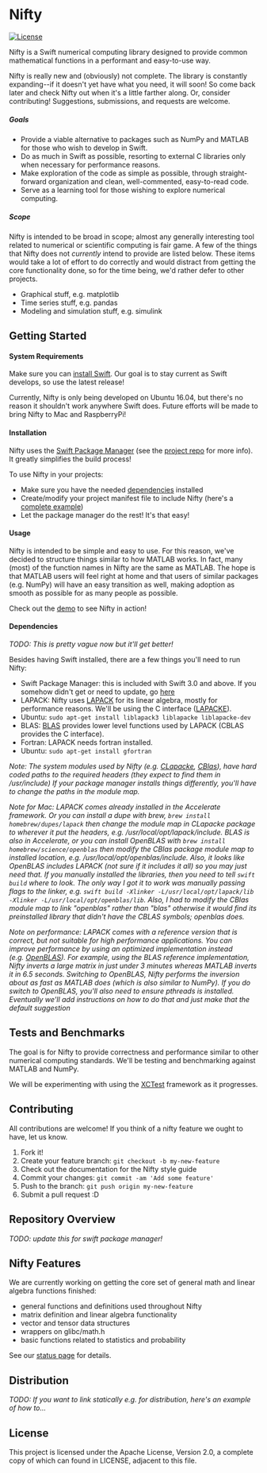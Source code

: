 # Nifty

[![License](https://img.shields.io/hexpm/l/plug.svg)](LICENSE)

Nifty is a Swift numerical computing library designed to provide common 
mathematical functions in a performant and easy-to-use way.

Nifty is really new and (obviously) not complete. The library is constantly 
expanding--if it doesn't yet have what you need, it will soon! So come back 
later and check Nifty out when it's a little farther along. Or, consider 
contributing! Suggestions, submissions, and requests are welcome.

##### Goals
- Provide a viable alternative to packages such as NumPy and MATLAB for those
    who wish to develop in Swift.
- Do as much in Swift as possible, resorting to external C libraries only when
    necessary for performance reasons.    
- Make exploration of the code as simple as possible, through straight-forward
    organization and clean, well-commented, easy-to-read code.
- Serve as a learning tool for those wishing to explore numerical computing.

##### Scope
Nifty is intended to be broad in scope; almost any generally interesting tool
related to numerical or scientific computing is fair game. A few of the things
that Nifty does not *currently* intend to provide are listed below. These items
would take a lot of effort to do correctly and would distract from getting the 
core functionality done, so for the time being, we'd rather defer to other 
projects.
- Graphical stuff, e.g. matplotlib
- Time series stuff, e.g. pandas
- Modeling and simulation stuff, e.g. simulink


## Getting Started

#### System Requirements

Make sure you can [install Swift](https://swift.org/getting-started/).
Our goal is to stay current as Swift develops, so use the latest release!

Currently, Nifty is only being developed on Ubuntu 16.04, but there's no reason
it shouldn't work anywhere Swift does. Future efforts will be made to bring 
Nifty to Mac and RaspberryPi!

#### Installation

Nifty uses the [Swift Package Manager](https://swift.org/package-manager/) 
(see the [project repo](https://github.com/apple/swift-package-manager) for more 
info). It greatly simplifies the build process!

To use Nifty in your projects:
- Make sure you have the needed [dependencies](#dependencies) installed
- Create/modify your project manifest file to include Nifty (here's a 
[complete example](https://github.com/nifty-swift/Nifty-demo))
- Let the package manager do the rest! It's that easy!

#### Usage

Nifty is intended to be simple and easy to use. For this reason, we've decided
to structure things similar to how MATLAB works. In fact, many (most) of the 
function names in Nifty are the same as MATLAB. The hope is that MATLAB users
will feel right at home and that users of similar packages (e.g. NumPy) will 
have an easy transition as well, making adoption as smooth as possible for as 
many people as possible.

Check out the [demo](https://github.com/nifty-swift/Nifty-demo) to see Nifty 
in action!

#### Dependencies

_TODO: This is pretty vague now but it'll get better!_

Besides having Swift installed, there are a few things you'll need to run Nifty:
- Swift Package Manager: this is included with Swift 3.0 and above. If you 
    somehow didn't get or need to update, go 
    [here](https://swift.org/package-manager/)
- LAPACK: Nifty uses [LAPACK](http://www.netlib.org/lapack/) for its 
    linear algebra, mostly for performance reasons. We'll be using the C 
    interface ([LAPACKE](http://www.netlib.org/lapack/lapacke.html)). 
 - Ubuntu: `sudo apt-get install liblapack3 liblapacke liblapacke-dev`
- BLAS: [BLAS](http://www.netlib.org/blas/) provides lower level functions 
    used by LAPACK (CBLAS provides the C interface). 
- Fortran: LAPACK needs fortran installed.
 - Ubuntu: `sudo apt-get install gfortran`

_Note: The system modules used by Nifty (e.g. 
[CLapacke](https://github.com/nifty-swift/CLapacke), 
[CBlas](https://github.com/nifty-swift/CBlas)), have hard coded paths to
the required headers (they expect to find them in /usr/include) If your
package manager installs things differently, you'll have to change the 
paths in the module map._

_Note for Mac: LAPACK comes already installed in the Accelerate framework. 
Or you can install a dupe with brew, `brew install homebrew/dupes/lapack` 
then change the module map in CLapacke package to wherever it put the 
headers, e.g. /usr/local/opt/lapack/include. BLAS is also in Accelerate,
or you can install OpenBLAS with `brew install homebrew/science/openblas`
then modify the CBlas package module map to installed location,
e.g. /usr/local/opt/openblas/include. Also, it looks like OpenBLAS includes
LAPACK (not sure if it includes it all) so you may just need that.
If you manually installed the libraries, then you need to tell `swift build`
where to look. The only way I got it to work was manually passing flags to 
the linker, e.g. `swift build -Xlinker -L/usr/local/opt/lapack/lib -Xlinker -L/usr/local/opt/openblas/lib`.
Also, I had to modify the CBlas module map to link "openblas" rather than "blas"
otherwise it would find its preinstalled library that didn't have the CBLAS symbols; 
openblas does._

_Note on performance: LAPACK comes with a reference version that is correct, 
but not suitable for high performance applications. You can improve performance 
by using an optimized implementation instead 	
(e.g. [OpenBLAS](http://www.openblas.net/)). For example, using the BLAS 
reference implementation, Nifty inverts a large matrix in just under 3 minutes 
whereas MATLAB inverts it in 6.5 seconds. Switching to OpenBLAS, Nifty performs
the inversion about as fast as MATLAB does (which is also similar to NumPy). 
If you do switch to OpenBLAS, you'll also need to ensure pthreads is installed.
Eventually we'll add instructions on how to do that and just make that the 
default suggestion_



## Tests and Benchmarks

The goal is for Nifty to provide correctness and performance similar to other 
numerical computing standards. We'll be testing and benchmarking against
MATLAB and NumPy.

We will be experimenting with using the 
[XCTest](https://github.com/apple/swift-corelibs-xctest) framework as it 
progresses.



## Contributing

All contributions are welcome! If you think of a nifty feature we ought to 
have, let us know. 

1. Fork it!
2. Create your feature branch: `git checkout -b my-new-feature`
3. Check out the documentation for the Nifty style guide
4. Commit your changes: `git commit -am 'Add some feature'`
5. Push to the branch: `git push origin my-new-feature`
6. Submit a pull request :D



## Repository Overview

_TODO: update this for swift package manager!_



## Nifty Features

We are currently working on getting the core set of general math and linear algebra
functions finished:
- general functions and definitions used throughout Nifty
- matrix definition and linear algebra functionality
- vector and tensor data structures
- wrappers on glibc/math.h
- basic functions related to statistics and probability

See our [status page](Documents/Status.md) for details.



## Distribution

_TODO: If you want to link statically e.g. for distribution, here's an 
example of how to..._



## License

This project is licensed under the Apache License, Version 2.0, a complete copy of 
which can found in LICENSE, adjacent to this file.
